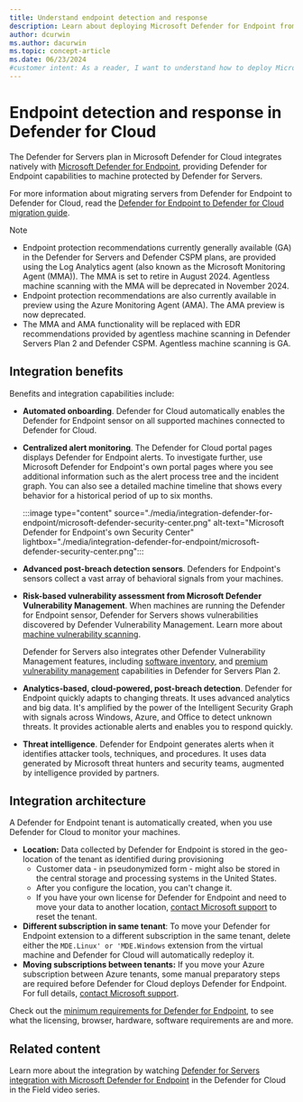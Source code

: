 ```yaml
---
title: Understand endpoint detection and response
description: Learn about deploying Microsoft Defender for Endpoint from Microsoft Defender for Cloud to protect Azure, hybrid, and multicloud machines.
author: dcurwin
ms.author: dacurwin
ms.topic: concept-article
ms.date: 06/23/2024
#customer intent: As a reader, I want to understand how to deploy Microsoft Defender for Endpoint from Microsoft Defender for Cloud to protect Azure, hybrid, and multicloud machines.
---
```


# Endpoint detection and response in Defender for Cloud

The Defender for Servers plan in Microsoft Defender for Cloud integrates natively with  [Microsoft Defender for Endpoint](/microsoft-365/security/defender-endpoint/microsoft-defender-endpoint), providing Defender for Endpoint capabilities to machine protected by Defender for Servers.

For more information about migrating servers from Defender for Endpoint to Defender for Cloud, read the [Defender for Endpoint to Defender for Cloud migration guide](/microsoft-365/security/defender-endpoint/migrating-mde-server-to-cloud).

> [!NOTE]
> - Endpoint protection recommendations currently generally available (GA) in the Defender for Servers and Defender CSPM plans, are provided using the Log Analytics agent (also known as the Microsoft Monitoring Agent (MMA)). The MMA is set to retire in August 2024. Agentless machine scanning with the MMA will be deprecated in November 2024.
> - Endpoint protection recommendations are also currently available in preview using the Azure Monitoring Agent (AMA). The AMA preview is now deprecated.
> - The MMA and AMA functionality will be replaced with EDR recommendations provided by agentless machine scanning in Defender Servers Plan 2 and Defender CSPM. Agentless machine scanning is GA.


## Integration benefits

Benefits and integration capabilities include:

- **Automated onboarding**. Defender for Cloud automatically enables the Defender for Endpoint sensor on all supported machines connected to Defender for Cloud.
- **Centralized alert monitoring**. The Defender for Cloud portal pages displays Defender for Endpoint alerts. To investigate further, use Microsoft Defender for Endpoint's own portal pages where you see additional information such as the alert process tree and the incident graph. You can also see a detailed machine timeline that shows every behavior for a historical period of up to six months.

    :::image type="content" source="./media/integration-defender-for-endpoint/microsoft-defender-security-center.png" alt-text="Microsoft Defender for Endpoint's own Security Center" lightbox="./media/integration-defender-for-endpoint/microsoft-defender-security-center.png":::

- **Advanced post-breach detection sensors**. Defenders for Endpoint's sensors collect a vast array of behavioral signals from your machines.
- **Risk-based vulnerability assessment from Microsoft Defender Vulnerability Management**. When machines are running the Defender for Endpoint sensor, Defender for Servers shows vulnerabilities discovered by Defender Vulnerability Management. Learn more about [machine vulnerability scanning](auto-deploy-vulnerability-assessment.md).

    Defender for Servers also integrates other Defender Vulnerability Management features, including [software inventory](/defender/defender-vulnerability-management/tvm-software-inventory), and [premium vulnerability management](/defender/defender-vulnerability-management/defender-vulnerability-management-capabilities) capabilities in Defender for Servers Plan 2.

- **Analytics-based, cloud-powered, post-breach detection**. Defender for Endpoint quickly adapts to changing threats. It uses advanced analytics and big data. It's amplified by the power of the Intelligent Security Graph with signals across Windows, Azure, and Office to detect unknown threats. It provides actionable alerts and enables you to respond quickly.

- **Threat intelligence**. Defender for Endpoint generates alerts when it identifies attacker tools, techniques, and procedures. It uses data generated by Microsoft threat hunters and security teams, augmented by intelligence provided by partners.


## Integration architecture

A Defender for Endpoint tenant is automatically created, when you use Defender for Cloud to monitor your machines.

- **Location:** Data collected by Defender for Endpoint is stored in the geo-location of the tenant as identified during provisioning
    - Customer data - in pseudonymized form - might also be stored in the central storage and processing systems in the United States.
    - After you configure the location, you can't change it.
    - If you have your own license for Defender for Endpoint and need to move your data to another location, [contact Microsoft support](https://portal.azure.com/#blade/Microsoft_Azure_Support/HelpAndSupportBlade/overview) to reset the tenant.
- **Different subscription in same tenant**: To move your Defender for Endpoint extension to a different subscription in the same tenant, delete either the `MDE.Linux' or 'MDE.Windows` extension from the virtual machine and Defender for Cloud will automatically redeploy it.
- **Moving subscriptions between tenants:** If you move your Azure subscription between Azure tenants, some manual preparatory steps are required before Defender for Cloud deploys Defender for Endpoint. For full details, [contact Microsoft support](https://portal.azure.com/#blade/Microsoft_Azure_Support/HelpAndSupportBlade/overview).



Check out the [minimum requirements for Defender for Endpoint](/defender-endpoint/minimum-requirements), to see what the licensing, browser, hardware, software requirements are and more.



## Related content

Learn more about the integration by watching [Defender for Servers integration with Microsoft Defender for Endpoint](episode-sixteen.md) in the Defender for Cloud in the Field video series.






